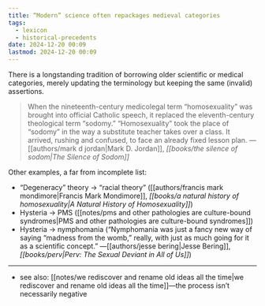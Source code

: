 ```yaml
---
title: “Modern” science often repackages medieval categories
tags:
  - lexicon
  - historical-precedents
date: 2024-12-20 00:09
lastmod: 2024-12-20 00:09
---
```

There is a longstanding tradition of borrowing older scientific or medical categories, merely updating the terminology but keeping the same (invalid) assertions.

> When the nineteenth-century medicolegal term “homosexuality” was brought into official Catholic speech, it replaced the eleventh-century theological term “sodomy.” “Homosexuality” took the place of “sodomy” in the way a substitute teacher takes over a class. It arrived, rushing and confused, to face an already fixed lesson plan. —[[authors/mark d jordan|Mark D. Jordan]], *[[books/the silence of sodom|The Silence of Sodom]]*

Other examples, a far from incomplete list:
- “Degeneracy” theory → “racial theory” ([[authors/francis mark mondimore|Francis Mark Mondimore]], *[[books/a natural history of homosexuality|A Natural History of Homosexuality]]*)
- Hysteria → PMS ([[notes/pms and other pathologies are culture-bound syndromes|PMS and other pathologies are culture-bound syndromes]])
- Hysteria → nymphomania (“Nymphomania was just a fancy new way of saying “madness from the womb,” really, with just as much going for it as a scientific concept.” —[[authors/jesse bering|Jesse Bering]], *[[books/perv|Perv: The Sexual Deviant in All of Us]]*)

---
- see also: [[notes/we rediscover and rename old ideas all the time|we rediscover and rename old ideas all the time]]—the process isn’t necessarily negative